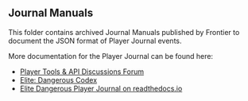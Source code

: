 Journal Manuals
---------------

This folder contains archived Journal Manuals published by Frontier to document the JSON format of Player Journal events.

More documentation for the Player Journal can be found here:

* [Player Tools & API Discussions Forum](https://forums.frontier.co.uk/forums/elite-api-and-tools/)
* [Elite: Dangerous Codex](https://edcodex.info/?m=doc)
* [Elite Dangerous Player Journal on readthedocs.io](https://elite-journal.readthedocs.io/en/latest/)
